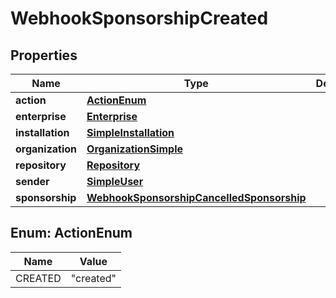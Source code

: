 

# WebhookSponsorshipCreated


## Properties

| Name | Type | Description | Notes |
|------------ | ------------- | ------------- | -------------|
|**action** | [**ActionEnum**](#ActionEnum) |  |  |
|**enterprise** | [**Enterprise**](Enterprise.md) |  |  [optional] |
|**installation** | [**SimpleInstallation**](SimpleInstallation.md) |  |  [optional] |
|**organization** | [**OrganizationSimple**](OrganizationSimple.md) |  |  [optional] |
|**repository** | [**Repository**](Repository.md) |  |  [optional] |
|**sender** | [**SimpleUser**](SimpleUser.md) |  |  |
|**sponsorship** | [**WebhookSponsorshipCancelledSponsorship**](WebhookSponsorshipCancelledSponsorship.md) |  |  |



## Enum: ActionEnum

| Name | Value |
|---- | -----|
| CREATED | &quot;created&quot; |



